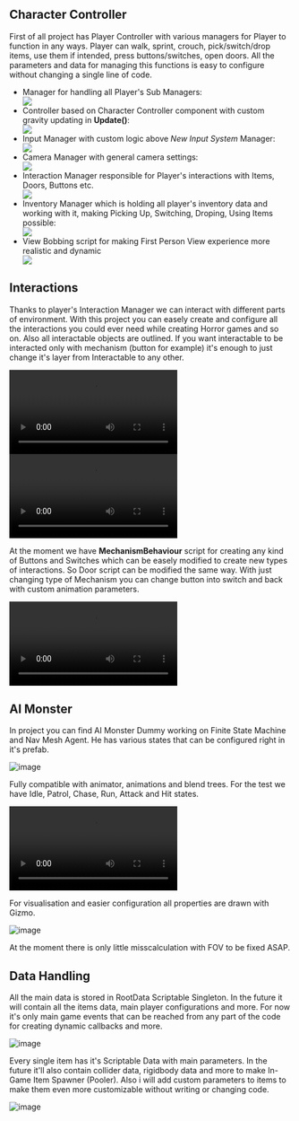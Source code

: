 <h2> Character Controller </h2>
<p> First of all project has Player Controller with various managers for Player to function in any ways. Player can walk, sprint, crouch, pick/switch/drop items, use them if intended, press buttons/switches, open doors. All the parameters and data for managing this functions is easy to configure without changing a single line of code.</p>
<ul>
  <li>Manager for handling all Player's Sub Managers:</li>
    <img src=https://github.com/user-attachments/assets/30ae3e48-310c-46e7-ba77-1997f6bc66b5>
  <li>Controller based on Character Controller component with custom gravity updating in <strong>Update()</strong>:</li>
    <img src=https://github.com/user-attachments/assets/ddf4f01f-607a-47a0-be05-14317fb209f0>
  <li>Input Manager with custom logic above <i>New Input System</i> Manager:</li>
	<img src=https://github.com/user-attachments/assets/2f7478a7-b656-4e2a-8d5a-08442dad6f8d>
  <li>Camera Manager with general camera settings:</li>
	<img src=https://github.com/user-attachments/assets/f4c0fe9e-1049-46f4-91b4-ef9b7bd6afc8>
  <li>Interaction Manager responsible for Player's interactions with Items, Doors, Buttons etc.</li>
	<img src=https://github.com/user-attachments/assets/7212a69d-6cc0-483f-a25e-eda6cb0862bf>
  <li>Inventory Manager which is holding all player's inventory data and working with it, making Picking Up, Switching, Droping, Using Items possible:</li>
	<img src=https://github.com/user-attachments/assets/dade3111-9aa7-41bb-8e0a-5aca50b24c23>
  <li>View Bobbing script for making First Person View experience more realistic and dynamic</li>
	<img src=https://github.com/user-attachments/assets/b65ee5a0-3959-4e5e-8269-5e666aa307e8>
</ul>
<h2> Interactions </h2>
<p> Thanks to player's Interaction Manager we can interact with different parts of environment. With this project you can easely create and configure all the interactions you could ever need while creating Horror games and so on. Also all interactable objects are outlined. If you want interactable to be interacted only with mechanism (button for example) it's enough to just change it's layer from Interactable to any other.</p>
<video src=https://github.com/user-attachments/assets/5d2cc9bf-bce7-48ef-935a-e5b7414c279f></video>
<video src=https://github.com/user-attachments/assets/559765e2-9447-421f-8348-35bd5add83ce></video>
<p>At the moment we have <strong>MechanismBehaviour</strong> script for creating any kind of Buttons and Switches which can be easely modified to create new types of interactions. So Door script can be modified the same way. With just changing type of Mechanism you can change button into switch and back with custom animation parameters.</p>
<video src=https://github.com/user-attachments/assets/064d87fe-b65d-467f-acc5-ffc31869ab77></video>
<h2> AI Monster </h2>
<p> In project you can find AI Monster Dummy working on Finite State Machine and Nav Mesh Agent. He has various states that can be configured right in it's prefab.</p>

![image](https://github.com/user-attachments/assets/3eb5ad5a-f215-4753-b85d-d1d1ff8d3432)

<p>Fully compatible with animator, animations and blend trees. For the test we have Idle, Patrol, Chase, Run, Attack and Hit states.</p>
<video src=https://github.com/user-attachments/assets/1a626248-42ab-40c2-b078-b881c7177d23></video>

<p>For visualisation and easier configuration all properties are drawn with Gizmo.</p>

![image](https://github.com/user-attachments/assets/be6926e7-ebab-412b-9486-111a08af64cf)

<p> At the moment there is only little misscalculation with FOV to be fixed ASAP.</p>

<h2> Data Handling </h2>
<p> All the main data is stored in RootData Scriptable Singleton. In the future it will contain all the items data, main player configurations and more. For now it's only main game events that can be reached from any part of the code for creating dynamic callbacks and more.

![image](https://github.com/user-attachments/assets/2b5af20e-52be-4a49-a146-d0a9fc1ad8d4)

<p>Every single item has it's Scriptable Data with main parameters. In the future it'll also contain collider data, rigidbody data and more to make In-Game Item Spawner (Pooler). Also i will add custom parameters to items to make them even more customizable without writing or changing code. </p>

![image](https://github.com/user-attachments/assets/b658d205-bc21-489e-9779-3cd60220fde4)










